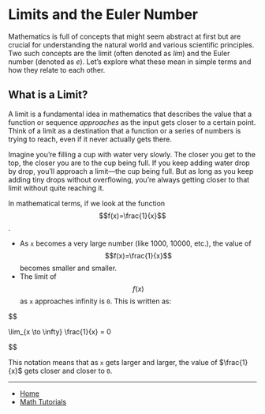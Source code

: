 # Limits and the Euler Number


Mathematics is full of concepts that might seem abstract at first but are crucial for 
understanding the natural world and various scientific principles. Two such concepts are the limit (often
denoted as _lim_) and the Euler number (denoted as _e_). Let’s explore what these mean in simple
terms and how they relate to each other.

## What is a Limit?

A limit is a fundamental idea in mathematics that describes the value that a function or
sequence _approaches_ as the input gets closer to a certain point. Think of a limit as a destination
that a function or a series of numbers is trying to reach, even if it never actually gets there.

Imagine you’re filling a cup with water very slowly. The closer you get to the top, the closer you
are to the cup being full. If you keep adding water drop by drop, you’ll approach a limit—the
cup being full. But as long as you keep adding tiny drops without overflowing, you’re always
getting closer to that limit without quite reaching it.

In mathematical terms, if we look at the function $$f(x)=\frac{1}{x}$$.
- As `x` becomes a very large number (like 1000, 10000, etc.), the value of $$f(x)=\frac{1}{x}$$ becomes smaller and smaller.
- The limit of $$f(x)$$ as `x` approaches infinity is `0`. This is written as:

 $$
 
 \lim_{x \to \infty} \frac{1}{x} = 0
 
 $$

 This notation means that as `x` gets larger and larger, the value of $\frac{1}{x}$ gets closer and closer to `0`.

---

- [Home](./../../../README.md)
- [Math Tutorials](./../../tutorials.md)